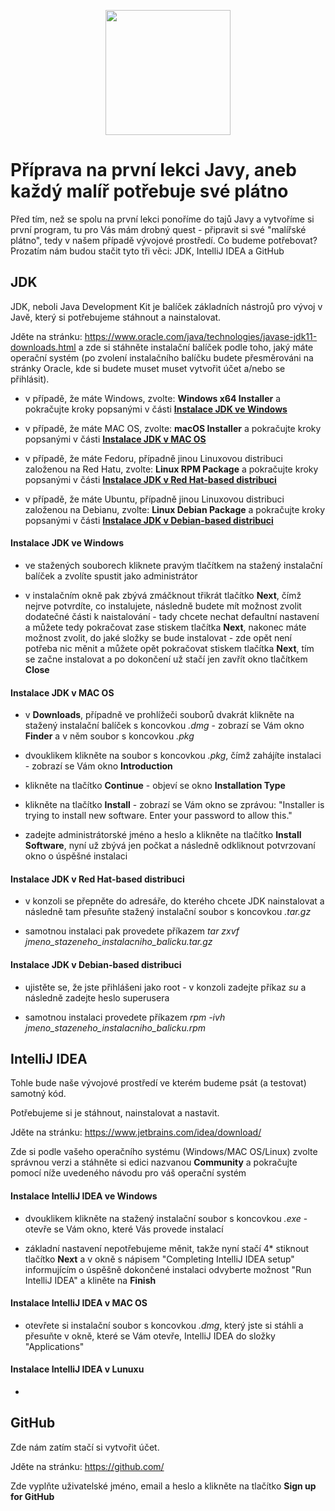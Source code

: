 <p align="center">
  <img src="https://engeto.cz/wp-content/uploads/2019/01/engeto-square.png" width="200" height="200">
</p>

# Příprava na první lekci Javy, aneb každý malíř potřebuje své plátno

Před tím, než se spolu na první lekci ponoříme do tajů Javy a vytvoříme si první program, tu pro Vás mám drobný quest - připravit si své "malířské plátno", tedy v našem případě vývojové prostředí.
Co budeme potřebovat? Prozatím nám budou stačit tyto tři věci: JDK, IntelliJ IDEA a GitHub

## JDK

JDK, neboli Java Development Kit je balíček základních nástrojů pro vývoj v Javě, který si potřebujeme stáhnout a nainstalovat.

Jděte na stránku: https://www.oracle.com/java/technologies/javase-jdk11-downloads.html a zde si stáhněte instalační balíček podle toho, jaký máte operační systém (po zvolení instalačního balíčku budete přesměrováni na stránky Oracle, kde si budete muset muset vytvořit účet a/nebo se přihlásit).

- v případě, že máte Windows, zvolte: <b>Windows x64 Installer</b> a pokračujte kroky popsanými v části [<b>Instalace JDK ve Windows</b>](#instalace-jdk-ve-windows)

- v případě, že máte MAC OS, zvolte: <b>macOS Installer</b> a pokračujte kroky popsanými v části [<b>Instalace JDK v MAC OS</b>](#instalace-jdk-v-mac-os)

- v případě, že máte Fedoru, případně jinou Linuxovou distribuci založenou na Red Hatu, zvolte: <b>Linux RPM Package</b> a pokračujte kroky popsanými v části [<b>Instalace JDK v Red Hat-based distribuci</b>](#instalace-jdk-v-red-hat-based-distribuci)

- v případě, že máte Ubuntu, případně jinou Linuxovou distribuci založenou na Debianu, zvolte: <b>Linux Debian Package</b> a pokračujte kroky popsanými v části [<b>Instalace JDK v Debian-based distribuci</b>](#instalace-jdk-v-debian-based-distribuci)

#### Instalace JDK ve Windows

- ve stažených souborech kliknete pravým tlačítkem na stažený instalační balíček a zvolíte spustit jako administrátor

- v instalačním okně pak zbývá zmáčknout třikrát tlačítko <b>Next</b>, čímž nejrve potvrdíte, co instalujete, následně budete mít možnost zvolit dodatečné části k naistalování - tady chcete nechat defaultní nastavení a můžete tedy pokračovat zase stiskem tlačítka <b>Next</b>, nakonec máte možnost zvolit, do jaké složky se bude instalovat - zde opět není potřeba nic měnit a můžete opět pokračovat stiskem tlačítka <b>Next</b>, tím se začne instalovat a po dokončení už stačí jen zavřít okno tlačítkem <b>Close</b>

#### Instalace JDK v MAC OS
 
 - v <b>Downloads</b>, případně ve prohlížeči souborů dvakrát klikněte na stažený instalační balíček s koncovkou <i>.dmg</i> - zobrazí se Vám okno <b>Finder</b> a v něm soubor s koncovkou <i>.pkg</i>
 
 - dvouklikem klikněte na soubor s koncovkou <i>.pkg</i>, čímž zahájíte instalaci - zobrazí se Vám okno <b>Introduction</b>
 
 - klikněte na tlačítko <b>Continue</b> - objeví se okno <b>Installation Type</b>
 
 - klikněte na tlačítko <b>Install</b> - zobrazí se Vám okno se zprávou: "Installer is trying to install new software. Enter your password to allow this."
 
 - zadejte administrátorské jméno a heslo a klikněte na tlačítko <b>Install Software</b>, nyní už zbývá jen počkat a následně odkliknout potvrzovaní okno o úspěšné instalaci

#### Instalace JDK v Red Hat-based distribuci

- v konzoli se přepněte do adresáře, do kterého chcete JDK nainstalovat a následně tam přesuňte stažený instalační soubor s koncovkou <i>.tar.gz</i>

- samotnou instalaci pak provedete příkazem <i>tar zxvf jmeno_stazeneho_instalacniho_balicku.tar.gz</i>

#### Instalace JDK v Debian-based distribuci

- ujistěte se, že jste přihlášeni jako root - v konzoli zadejte příkaz <i>su</i> a následně zadejte heslo superusera

- samotnou instalaci provedete příkazem <i>rpm -ivh jmeno_stazeneho_instalacniho_balicku.rpm</i>

## IntelliJ IDEA

Tohle bude naše vývojové prostředí ve kterém budeme psát (a testovat) samotný kód.

Potřebujeme si je stáhnout, nainstalovat a nastavit.

Jděte na stránku: https://www.jetbrains.com/idea/download/

Zde si podle vašeho operačního systému (Windows/MAC OS/Linux) zvolte správnou verzi a stáhněte si edici nazvanou <b>Community</b> a pokračujte pomocí níže uvedeného návodu pro váš operační systém

#### Instalace IntelliJ IDEA ve Windows

- dvouklikem klikněte na stažený instalační soubor s koncovkou <i>.exe</i> - otevře se Vám okno, které Vás provede instalací

- základní nastavení nepotřebujeme měnit, takže nyní stačí 4* stiknout tlačítko <b>Next</b> a v okně s nápisem "Completing IntelliJ IDEA setup" informujícím o úspěšně dokončené instalaci odvyberte možnost "Run IntelliJ IDEA" a kliněte na <b>Finish</b>

#### Instalace IntelliJ IDEA v MAC OS

-  otevřete si instalační soubor s koncovkou <i>.dmg</i>, který jste si stáhli a přesuňte v okně, které se Vám otevře, IntelliJ IDEA do složky "Applications"

#### Instalace IntelliJ IDEA v Lunuxu

- 

## GitHub

Zde nám zatím stačí si vytvořit účet.

Jděte na stránku: https://github.com/

Zde vyplňte uživatelské jméno, email a heslo a klikněte na tlačítko <b>Sign up for GitHub</b>
